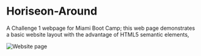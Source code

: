 # Horiseon-Around
A Challenge 1 webpage for Miami Boot Camp; this web page demonstrates a basic website layout with the advantage of HTML5 semantic elements,

![Website page](Horiseon-around/assets/images/Website-pic-1)